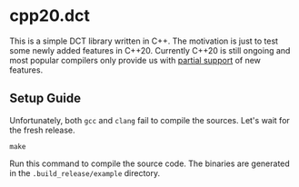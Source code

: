 # cpp20.dct
This is a simple DCT library written in C++. The motivation is just to test some newly added features in C++20. Currently C++20 is still ongoing and most popular compilers only provide us with [partial support](https://en.cppreference.com/w/cpp/compiler_support) of new features.

## Setup Guide

Unfortunately, both `gcc` and `clang` fail to compile the sources. Let's wait for the fresh release.

```shell
make
```

Run this command to compile the source code. The binaries are generated in the `.build_release/example` directory.